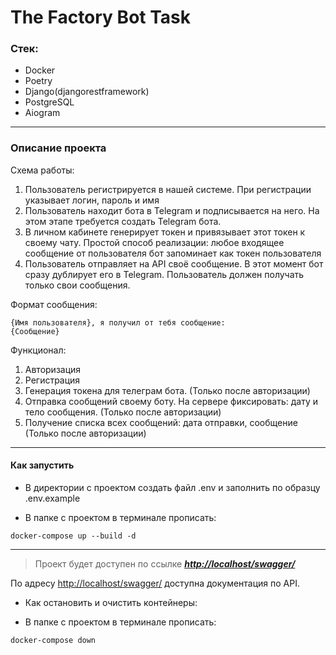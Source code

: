 # The Factory Bot Task

### Стек:

- Docker
- Poetry
- Django(djangorestframework)
- PostgreSQL
- Aiogram

___

### Описание проекта

Схема работы:

1. Пользователь регистрируется в нашей системе. При регистрации указывает
   логин, пароль и имя
2. Пользователь находит бота в Telegram и подписывается на него. На этом этапе
   требуется создать Telegram бота.
3. В личном кабинете генерирует токен и привязывает этот токен к своему чату.
   Простой способ реализации: любое входящее сообщение от пользователя бот
   запоминает как токен пользователя
4. Пользователь отправляет на API своё сообщение. В этот момент бот сразу
   дублирует его в Telegram. Пользователь должен получать только свои
   сообщения.

Формат сообщения:

```
{Имя пользователя}, я получил от тебя сообщение:
{Сообщение}
```

Функционал:

1. Авторизация
2. Регистрация
3. Генерация токена для телеграм бота. (Только после авторизации)
4. Отправка сообщений своему боту. На сервере фиксировать: дату и тело
   сообщения. (Только после авторизации)
5. Получение списка всех сообщений: дата отправки, сообщение (Только после
   авторизации)

___

#### Как запустить

- В директории с проектом создать файл .env и заполнить по образцу .env.example

- В папке с проектом в терминале прописать:

```Sh
docker-compose up --build -d
```

___
> Проект будет доступен по ссылке
> ***[http://localhost/swagger/](http://localhost/swagger/)***

По адресу [http://localhost/swagger/](http://localhost/swagger/) доступна документация по API.

- Как остановить и очистить контейнеры:

- В папке с проектом в терминале прописать:

```Sh
docker-compose down
```

